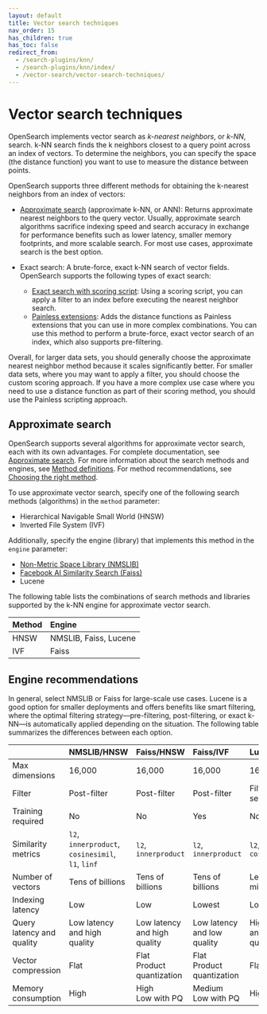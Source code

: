 ```yaml
---
layout: default
title: Vector search techniques
nav_order: 15
has_children: true
has_toc: false
redirect_from:
  - /search-plugins/knn/
  - /search-plugins/knn/index/ 
  - /vector-search/vector-search-techniques/     
---
```


# Vector search techniques

OpenSearch implements vector search as *k-nearest neighbors*, or *k-NN*, search. k-NN search finds the k neighbors closest to a query point across an index of vectors. To determine the neighbors, you can specify the space (the distance function) you want to use to measure the distance between points.

OpenSearch supports three different methods for obtaining the k-nearest neighbors from an index of vectors:

- [Approximate search](#approximate-search) (approximate k-NN, or ANN): Returns approximate nearest neighbors to the query vector. Usually, approximate search algorithms sacrifice indexing speed and search accuracy in exchange for performance benefits such as lower latency, smaller memory footprints, and more scalable search. For most use cases, approximate search is the best option.

- Exact search: A brute-force, exact k-NN search of vector fields. OpenSearch supports the following types of exact search: 
  - [Exact search with scoring script]({{site.url}}{{site.baseurl}}/search-plugins/knn/knn-score-script/): Using a scoring script, you can apply a filter to an index before executing the nearest neighbor search. 
  - [Painless extensions]({{site.url}}{{site.baseurl}}/search-plugins/knn/painless-functions/): Adds the distance functions as Painless extensions that you can use in more complex combinations. You can use this method to perform a brute-force, exact vector search of an index, which also supports pre-filtering. 


Overall, for larger data sets, you should generally choose the approximate nearest neighbor method because it scales significantly better. For smaller data sets, where you may want to apply a filter, you should choose the custom scoring approach. If you have a more complex use case where you need to use a distance function as part of their scoring method, you should use the Painless scripting approach.

## Approximate search

OpenSearch supports several algorithms for approximate vector search, each with its own advantages. For complete documentation, see [Approximate search]({{site.url}}{{site.baseurl}}/search-plugins/knn/approximate-knn/). For more information about the search methods and engines, see [Method definitions]({{site.url}}{{site.baseurl}}/vector-search/creating-vector-index/method/). For method recommendations, see [Choosing the right method]({{site.url}}{{site.baseurl}}/vector-search/creating-vector-index/method/#choosing-the-right-method).

To use approximate vector search, specify one of the following search methods (algorithms) in the `method` parameter:

- Hierarchical Navigable Small World (HNSW)
- Inverted File System (IVF)

Additionally, specify the engine (library) that implements this method in the `engine` parameter:

- [Non-Metric Space Library (NMSLIB)](https://github.com/nmslib/nmslib)
- [Facebook AI Similarity Search (Faiss)](https://github.com/facebookresearch/faiss)
- Lucene

The following table lists the combinations of search methods and libraries supported by the k-NN engine for approximate vector search.

Method | Engine
:--- | :---
HNSW | NMSLIB, Faiss, Lucene
IVF | Faiss 

## Engine recommendations

In general, select NMSLIB or Faiss for large-scale use cases. Lucene is a good option for smaller deployments and offers benefits like smart filtering, where the optimal filtering strategy—pre-filtering, post-filtering, or exact k-NN—is automatically applied depending on the situation. The following table summarizes the differences between each option.

| |  NMSLIB/HNSW |  Faiss/HNSW |  Faiss/IVF |  Lucene/HNSW |
|:---|:---|:---|:---|:---|
|  Max dimensions |  16,000  |  16,000 |  16,000 |  16,000 |
|  Filter |  Post-filter |  Post-filter |  Post-filter |  Filter during search |
|  Training required |  No |  No |  Yes |  No |
|  Similarity metrics |  `l2`, `innerproduct`, `cosinesimil`, `l1`, `linf`  |  `l2`, `innerproduct` |  `l2`, `innerproduct` |  `l2`, `cosinesimil` |
|  Number of vectors   |  Tens of billions |  Tens of billions |  Tens of billions |  Less than 10 million |
|  Indexing latency |  Low |  Low  |  Lowest  |  Low  |
|  Query latency and quality  |  Low latency and high quality |  Low latency and high quality  |  Low latency and low quality  |  High latency and high quality  |
|  Vector compression  |  Flat |  Flat <br>Product quantization |  Flat <br>Product quantization |  Flat  |
|  Memory consumption |  High  |  High <br> Low with PQ |  Medium <br> Low with PQ |  High  |




